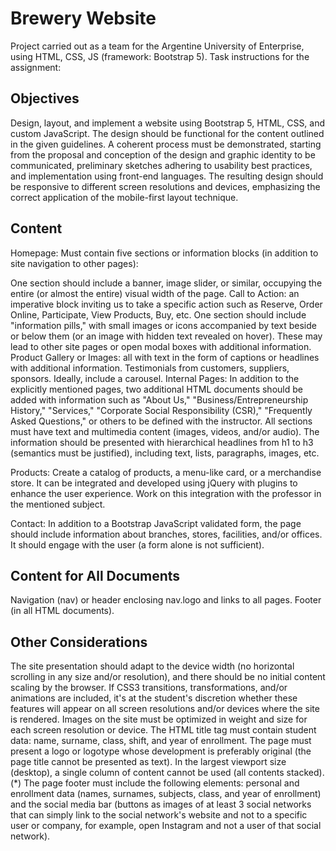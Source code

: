 <h1> Brewery Website </h1>

Project carried out as a team for the Argentine University of Enterprise, using HTML, CSS, JS (framework: Bootstrap 5). Task instructions for the assignment:

<h2>Objectives</h2>

Design, layout, and implement a website using Bootstrap 5, HTML, CSS, and custom JavaScript. The design should be functional for the content outlined in the given guidelines. A coherent process must be demonstrated, starting from the proposal and conception of the design and graphic identity to be communicated, preliminary sketches adhering to usability best practices, and implementation using front-end languages. The resulting design should be responsive to different screen resolutions and devices, emphasizing the correct application of the mobile-first layout technique.

<h2>Content</h2>

Homepage: Must contain five sections or information blocks (in addition to site navigation to other pages):

One section should include a banner, image slider, or similar, occupying the entire (or almost the entire) visual width of the page.
Call to Action: an imperative block inviting us to take a specific action such as Reserve, Order Online, Participate, View Products, Buy, etc.
One section should include "information pills," with small images or icons accompanied by text beside or below them (or an image with hidden text revealed on hover). These may lead to other site pages or open modal boxes with additional information.
Product Gallery or Images: all with text in the form of captions or headlines with additional information.
Testimonials from customers, suppliers, sponsors. Ideally, include a carousel.
Internal Pages: In addition to the explicitly mentioned pages, two additional HTML documents should be added with information such as "About Us," "Business/Entrepreneurship History," "Services," "Corporate Social Responsibility (CSR)," "Frequently Asked Questions," or others to be defined with the instructor. All sections must have text and multimedia content (images, videos, and/or audio). The information should be presented with hierarchical headlines from h1 to h3 (semantics must be justified), including text, lists, paragraphs, images, etc.

Products: Create a catalog of products, a menu-like card, or a merchandise store. It can be integrated and developed using jQuery with plugins to enhance the user experience. Work on this integration with the professor in the mentioned subject.

Contact: In addition to a Bootstrap JavaScript validated form, the page should include information about branches, stores, facilities, and/or offices. It should engage with the user (a form alone is not sufficient).

<h2>Content for All Documents</h2>

Navigation (nav) or header enclosing nav.logo and links to all pages.
Footer (in all HTML documents).

<h2>Other Considerations</h2>

The site presentation should adapt to the device width (no horizontal scrolling in any size and/or resolution), and there should be no initial content scaling by the browser.
If CSS3 transitions, transformations, and/or animations are included, it's at the student's discretion whether these features will appear on all screen resolutions and/or devices where the site is rendered.
Images on the site must be optimized in weight and size for each screen resolution or device.
The HTML title tag must contain student data: name, surname, class, shift, and year of enrollment.
The page must present a logo or logotype whose development is preferably original (the page title cannot be presented as text).
In the largest viewport size (desktop), a single column of content cannot be used (all contents stacked).
(*) The page footer must include the following elements: personal and enrollment data (names, surnames, subjects, class, and year of enrollment) and the social media bar (buttons as images of at least 3 social networks that can simply link to the social network's website and not to a specific user or company, for example, open Instagram and not a user of that social network).
